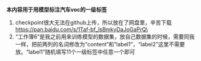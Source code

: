 **本内容用于用模型标注汽车voc的一级标签**
1. checkpoint很大无法在github上传，所以放在了网盘里，辛苦下载 https://pan.baidu.com/s/1Taf-bf_lsBmkyDaJoGaPrQ\
2. “工作簿6”是我之前用来训练模型的数据集，放自己数据集的时候，需要同我一样，把前两列的名词修改为”content“和”label1”，“label2”这里不需要放。“label1”随机填写11个一级标签中任意一个即可
